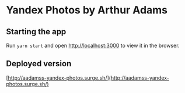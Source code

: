 # Yandex Photos by Arthur Adams

## Starting the app

Run `yarn start` and open [http://localhost:3000](http://localhost:3000) to view it in the browser.

## Deployed version

[http://aadamss-yandex-photos.surge.sh/](http://aadamss-yandex-photos.surge.sh/)
